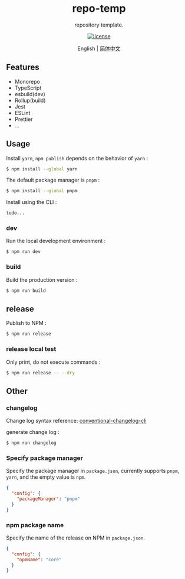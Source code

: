 <div align="center">
  <h1>repo-temp</h1>
</div>

<div align="center">

repository template.

[![license](https://img.shields.io/badge/license-MIT-blue.svg)](https://github.com/ningbonb/repo-temp/blob/main/LICENSE)

</div>

<div align="center">

English | [简体中文](./README.zh-CN.md)

</div>

## Features

- Monorepo
- TypeScript
- esbuild(dev)
- Rollup(build)
- Jest
- ESLint
- Prettier
- ...

## Usage

Install `yarn`, `npm publish` depends on the behavior of `yarn` :

```bash
$ npm install --global yarn
```

The default package manager is `pnpm` :

```bash
$ npm install --global pnpm
```

Install using the CLI :

```bash
todo...
```

### dev

Run the local development environment :

```bash
$ npm run dev
```

### build

Build the production version :

```bash
$ npm run build
```

## release

Publish to NPM :

```bash
$ npm run release
```

### release local test

Only print, do not execute commands :

```bash
$ npm run release -- --dry
```

## Other

### changelog

Change log syntax reference: [conventional-changelog-cli](https://www.npmjs.com/package/conventional-changelog-cli)

generate change log :

```bash
$ npm run changelog
```

### Specify package manager

Specify the package manager in `package.json`, currently supports `pnpm`, `yarn`, and the empty value is `npm`.

```json
{
  "config": {
    "packageManager": "pnpm"
  }
}
```

### npm package name

Specify the name of the release on NPM in `package.json`.

```json
{
  "config": {
    "npmName": "core"
  }
}
```
